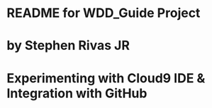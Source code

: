 # README for WDD_Guide Project
# by Stephen Rivas JR
#
# Experimenting with Cloud9 IDE & Integration with GitHub